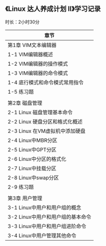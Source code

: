 ## 《Linux 达人养成计划 II》学习记录

时长：2小时30分 

| 章节                              |
| --------------------------------- |
| 第1章 VIM文本编辑器               |
| 1-1 VIM编辑器概述                 |
| 1-2 VIM编辑器的操作模式           |
| 1-3 VIM编辑器的命令模式           |
| 1-4 底行模式和命令模式常用指令    |
| 1-5 练习题                        |
|                                   |
| 第2章 磁盘管理                    |
| 2-1 Linux 磁盘管理基本命令        |
| 2-2 Linux 硬盘分区和格式化概述    |
| 2-3 Linux 在VM虚拟机中添加硬盘    |
| 2-4 Linux中MBR分区                |
| 2-5 Linux中GPT分区                |
| 2-6 Linux中分区的格式化           |
| 2-7 Linux中挂载分区               |
| 2-8 Linux中swap分区               |
| 2-9 练习题                        |
|                                   |
| 第3章 用户管理                    |
| 3-1 Linux中用户和用户组的概念     |
| 3-2 Linux中用户和用户组的基本命令 |
| 3-3 Linux中用户和用户组进阶命令   |
| 3-4 Linux中用户管理其他命令       |